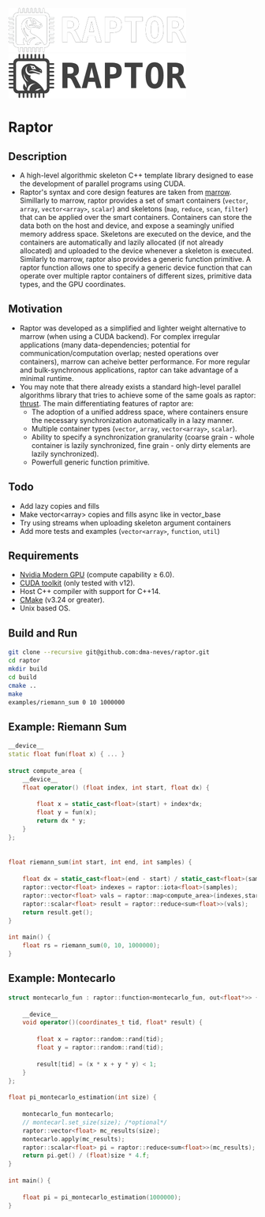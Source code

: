 ![GitHub-Mark-Light](other/raptor_text_logo_small.png#gh-dark-mode-only)
![GitHub-Mark-Dark](other/raptor_text_logo_black_small.png#gh-light-mode-only)

# Raptor

## Description

- A high-level algorithmic skeleton C++ template library designed to ease the development of parallel programs using CUDA.
- Raptor's syntax and core design features are taken from [marrow](https://docentes.fct.unl.pt/p161/software/marrow-skeleton-framework). Simillarly to marrow, raptor provides a set of smart containers (`vector`, `array`, `vector<array>`, `scalar`) and skeletons (`map`, `reduce`, `scan`, `filter`) that can be applied over the smart containers. Containers can store the data both on the host and device, and expose a seamingly unified memory address space. Skeletons are executed on the device, and the containers are automatically and lazily allocated (if not already allocated) and uploaded to the device whenever a skeleton is executed. Similarly to marrow, raptor also provides a generic function primitive. A raptor function allows one to specify a generic device function that can operate over multiple raptor containers of different sizes, primitive data types, and the GPU coordinates.
## Motivation

- Raptor was developed as a simplified and lighter weight alternative to marrow (when using a CUDA backend). For complex irregular applications (many data-dependencies; potential for communication/computation overlap; nested operations over containers), marrow can acheive better performance. For more regular and bulk-synchronous applications, raptor can take advantage of a minimal runtime.
- You may note that there already exists a standard high-level parallel algorithms library that tries to achieve some of the same goals as raptor: [thrust](https://developer.nvidia.com/thrust). The main differentiating features of raptor are:
    - The adoption of a unified address space, where containers ensure the necessary synchronization automatically in a lazy manner.
    - Multiple container types (`vector`, `array`, `vector<array>`, `scalar`).
    - Ability to specify a synchronization granularity (coarse grain - whole container is lazily synchronized, fine grain - only dirty elements are lazily synchronized). 
    - Powerfull generic function primitive.

## Todo
- Add lazy copies and fills
- Make vector\<array\> copies and fills async like in vector_base
- Try using streams when uploading skeleton argument containers
- Add more tests and examples (`vector<array>`, `function`, `util`)

## Requirements

* [Nvidia Modern GPU](https://developer.nvidia.com/cuda-gpus) (compute capability &ge; 6.0).
* [CUDA toolkit](https://developer.nvidia.com/cuda-toolkit) (only tested with v12).
* Host C++ compiler with support for C++14.
* [CMake](https://cmake.org) (v3.24 or greater).
* Unix based OS.

## Build and Run

```bash
git clone --recursive git@github.com:dma-neves/raptor.git
cd raptor
mkdir build
cd build
cmake ..
make
examples/riemann_sum 0 10 1000000
```

## Example: Riemann Sum

```c++
__device__
static float fun(float x) { ... }

struct compute_area {
    __device__
    float operator() (float index, int start, float dx) {

        float x = static_cast<float>(start) + index*dx;
        float y = fun(x);
        return dx * y;
    }
};


float riemann_sum(int start, int end, int samples) {

    float dx = static_cast<float>(end - start) / static_cast<float>(samples);
    raptor::vector<float> indexes = raptor::iota<float>(samples);
    raptor::vector<float> vals = raptor::map<compute_area>(indexes,start, dx);
    raptor::scalar<float> result = raptor::reduce<sum<float>>(vals);
    return result.get();
}

int main() {
    float rs = riemann_sum(0, 10, 1000000);
}
```

## Example: Montecarlo

```c++
struct montecarlo_fun : raptor::function<montecarlo_fun, out<float*>> {

    __device__
    void operator()(coordinates_t tid, float* result) {

        float x = raptor::random::rand(tid);
        float y = raptor::random::rand(tid);

        result[tid] = (x * x + y * y) < 1;
    }
};

float pi_montecarlo_estimation(int size) {

    montecarlo_fun montecarlo;
    // montecarl.set_size(size); /*optional*/
    raptor::vector<float> mc_results(size);
    montecarlo.apply(mc_results);
    raptor::scalar<float> pi = raptor::reduce<sum<float>>(mc_results);
    return pi.get() / (float)size * 4.f;
}

int main() {

    float pi = pi_montecarlo_estimation(1000000);
}
```
